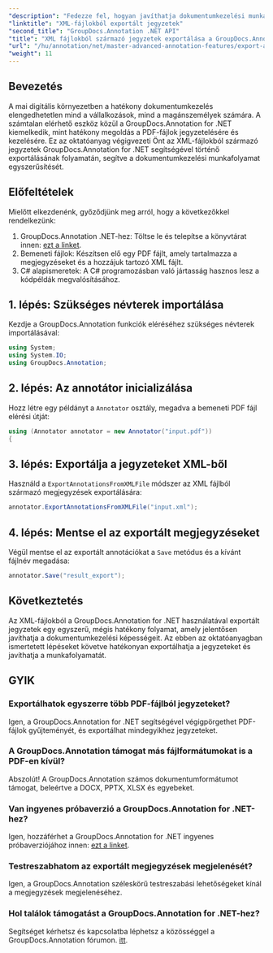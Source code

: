 ```yaml
---
"description": "Fedezze fel, hogyan javíthatja dokumentumkezelési munkafolyamatát XML-fájlokból exportált jegyzetekkel a GroupDocs.Annotation for .NET segítségével. Ez az átfogó oktatóanyag lépésről lépésre halad."
"linktitle": "XML-fájlokból exportált jegyzetek"
"second_title": "GroupDocs.Annotation .NET API"
"title": "XML fájlokból származó jegyzetek exportálása a GroupDocs.Annotation for .NET használatával"
"url": "/hu/annotation/net/master-advanced-annotation-features/export-annotations-from-xml-file/"
"weight": 11
---
```


## Bevezetés

A mai digitális környezetben a hatékony dokumentumkezelés elengedhetetlen mind a vállalkozások, mind a magánszemélyek számára. A számtalan elérhető eszköz közül a GroupDocs.Annotation for .NET kiemelkedik, mint hatékony megoldás a PDF-fájlok jegyzetelésére és kezelésére. Ez az oktatóanyag végigvezeti Önt az XML-fájlokból származó jegyzetek GroupDocs.Annotation for .NET segítségével történő exportálásának folyamatán, segítve a dokumentumkezelési munkafolyamat egyszerűsítését.

## Előfeltételek

Mielőtt elkezdenénk, győződjünk meg arról, hogy a következőkkel rendelkezünk:

1. GroupDocs.Annotation .NET-hez: Töltse le és telepítse a könyvtárat innen: [ezt a linket](https://releases.groupdocs.com/annotation/net/).
2. Bemeneti fájlok: Készítsen elő egy PDF fájlt, amely tartalmazza a megjegyzéseket és a hozzájuk tartozó XML fájlt.
3. C# alapismeretek: A C# programozásban való jártasság hasznos lesz a kódpéldák megvalósításához.

## 1. lépés: Szükséges névterek importálása

Kezdje a GroupDocs.Annotation funkciók eléréséhez szükséges névterek importálásával:

```csharp
using System;
using System.IO;
using GroupDocs.Annotation;
```

## 2. lépés: Az annotátor inicializálása

Hozz létre egy példányt a `Annotator` osztály, megadva a bemeneti PDF fájl elérési útját:

```csharp
using (Annotator annotator = new Annotator("input.pdf"))
{
```

## 3. lépés: Exportálja a jegyzeteket XML-ből

Használd a `ExportAnnotationsFromXMLFile` módszer az XML fájlból származó megjegyzések exportálására:

```csharp
annotator.ExportAnnotationsFromXMLFile("input.xml");
```

## 4. lépés: Mentse el az exportált megjegyzéseket

Végül mentse el az exportált annotációkat a `Save` metódus és a kívánt fájlnév megadása:

```csharp
annotator.Save("result_export");
```

## Következtetés

Az XML-fájlokból a GroupDocs.Annotation for .NET használatával exportált jegyzetek egy egyszerű, mégis hatékony folyamat, amely jelentősen javíthatja a dokumentumkezelési képességeit. Az ebben az oktatóanyagban ismertetett lépéseket követve hatékonyan exportálhatja a jegyzeteket és javíthatja a munkafolyamatát.

## GYIK

### Exportálhatok egyszerre több PDF-fájlból jegyzeteket?

Igen, a GroupDocs.Annotation for .NET segítségével végigpörgethet PDF-fájlok gyűjteményét, és exportálhat mindegyikhez jegyzeteket.

### A GroupDocs.Annotation támogat más fájlformátumokat is a PDF-en kívül?

Abszolút! A GroupDocs.Annotation számos dokumentumformátumot támogat, beleértve a DOCX, PPTX, XLSX és egyebeket.

### Van ingyenes próbaverzió a GroupDocs.Annotation for .NET-hez?

Igen, hozzáférhet a GroupDocs.Annotation for .NET ingyenes próbaverziójához innen: [ezt a linket](https://releases.groupdocs.com/).

### Testreszabhatom az exportált megjegyzések megjelenését?

Igen, a GroupDocs.Annotation széleskörű testreszabási lehetőségeket kínál a megjegyzések megjelenéséhez.

### Hol találok támogatást a GroupDocs.Annotation for .NET-hez?

Segítséget kérhetsz és kapcsolatba léphetsz a közösséggel a GroupDocs.Annotation fórumon. [itt](https://forum.groupdocs.com/c/annotation/10).